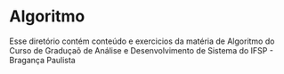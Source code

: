 # Algoritmo
 Esse diretório contém conteúdo e exercicios da matéria de Algoritmo do Curso de Graduçaõ de Análise e Desenvolvimento de Sistema do IFSP - Bragança Paulista
